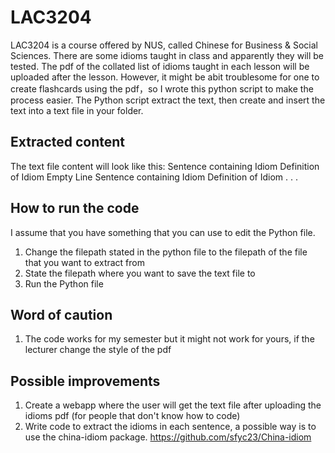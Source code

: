 # LAC3204
LAC3204 is a course offered by NUS, called Chinese for Business & Social Sciences. There are some idioms taught in class and apparently they will be tested. The pdf of the collated list of idioms taught in each lesson will be uploaded after the lesson. However, it might be abit troublesome for one to create flashcards using the pdf，so I wrote this python script to make the process easier. The Python script extract the text, then create and insert the text into a text file in your folder.

## Extracted content
The text file content will look like this:
Sentence containing Idiom
Definition of Idiom
Empty Line
Sentence containing Idiom
Definition of Idiom
.
.
.

## How to run the code
I assume that you have something that you can use to edit the Python file.
1. Change the filepath stated in the python file to the filepath of the file that you want to extract from
2. State the filepath where you want to save the text file to 
3. Run the Python file

## Word of caution
1. The code works for my semester but it might not work for yours, if the lecturer change the style of the pdf

## Possible improvements
1. Create a webapp where the user will get the text file after uploading the idioms pdf (for people that don't know how to code)
2. Write code to extract the idioms in each sentence, a possible way is to use the china-idiom package. https://github.com/sfyc23/China-idiom 

